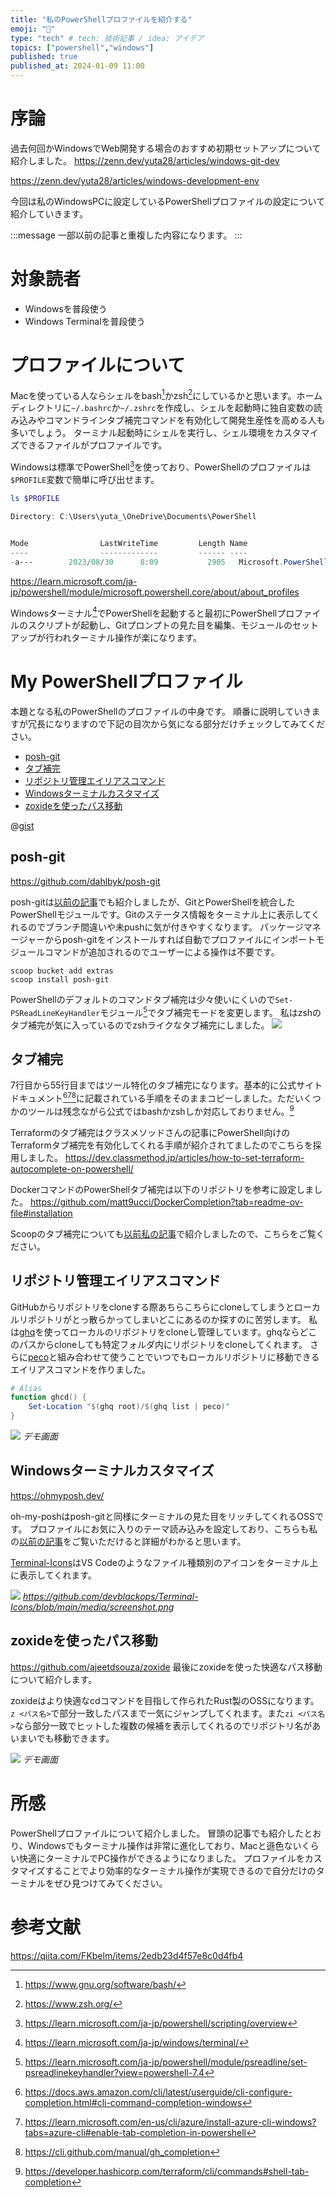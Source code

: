```yaml
---
title: "私のPowerShellプロファイルを紹介する"
emoji: "🐚"
type: "tech" # tech: 技術記事 / idea: アイデア
topics: ["powershell","windows"]
published: true
published_at: 2024-01-09 11:00
---
```


# 序論
過去何回かWindowsでWeb開発する場合のおすすめ初期セットアップについて紹介しました。
https://zenn.dev/yuta28/articles/windows-git-dev

https://zenn.dev/yuta28/articles/windows-development-env

今回は私のWindowsPCに設定しているPowerShellプロファイルの設定について紹介していきます。

:::message
一部以前の記事と重複した内容になります。
:::

# 対象読者
- Windowsを普段使う
- Windows Terminalを普段使う

# プロファイルについて
Macを使っている人ならシェルをbash[^1]かzsh[^2]にしているかと思います。ホームディレクトリに`~/.bashrc`か`~/.zshrc`を作成し、シェルを起動時に独自変数の読み込みやコマンドラインタブ補完コマンドを有効化して開発生産性を高める人も多いでしょう。
ターミナル起動時にシェルを実行し、シェル環境をカスタマイズできるファイルがプロファイルです。

Windowsは標準でPowerShell[^3]を使っており、PowerShellのプロファイルは`$PROFILE`変数で簡単に呼び出せます。

```powershell
ls $PROFILE

Directory: C:\Users\yuta_\OneDrive\Documents\PowerShell


Mode                LastWriteTime         Length Name
----                -------------         ------ ----
-a---        2023/08/30      8:09           2905   Microsoft.PowerShell_profile.ps1
```

https://learn.microsoft.com/ja-jp/powershell/module/microsoft.powershell.core/about/about_profiles

Windowsターミナル[^4]でPowerShellを起動すると最初にPowerShellプロファイルのスクリプトが起動し、Gitプロンプトの見た目を編集、モジュールのセットアップが行われターミナル操作が楽になります。

[^1]: https://www.gnu.org/software/bash/
[^2]: https://www.zsh.org/
[^3]: https://learn.microsoft.com/ja-jp/powershell/scripting/overview
[^4]: https://learn.microsoft.com/ja-jp/windows/terminal/


# My PowerShellプロファイル

本題となる私のPowerShellのプロファイルの中身です。
順番に説明していきますが冗長になりますので下記の目次から気になる部分だけチェックしてみてください。

- [posh-git](#posh-git)
- [タブ補完](#タブ補完)
- [リポジトリ管理エイリアスコマンド](#リポジトリ管理エイリアスコマンド)
- [Windowsターミナルカスタマイズ](#windowsターミナルカスタマイズ)
- [zoxideを使ったパス移動](#zoxideを使ったパス移動)

@[gist](https://gist.github.com/Yuhta28/6b4455937b0098e6b573bcf9a506798c)

## posh-git

https://github.com/dahlbyk/posh-git

posh-gitは[以前の記事](https://zenn.dev/yuta28/articles/windows-git-dev#posh-git)でも紹介しましたが、GitとPowerShellを統合したPowerShellモジュールです。Gitのステータス情報をターミナル上に表示してくれるのでブランチ間違いや未pushに気が付きやすくなります。
パッケージマネージャーからposh-gitをインストールすれば自動でプロファイルにインポートモジュールコマンドが追加されるのでユーザーによる操作は不要です。

```powershell:scoopによるインストール手順
scoop bucket add extras
scoop install posh-git
```

PowerShellのデフォルトのコマンドタブ補完は少々使いにくいので`Set-PSReadLineKeyHandler`モジュール[^5]でタブ補完モードを変更します。
私はzshのタブ補完が気に入っているのでzshライクなタブ補完にしました。
![](/images/powershell-profile/image1.gif)

[^5]: https://learn.microsoft.com/ja-jp/powershell/module/psreadline/set-psreadlinekeyhandler?view=powershell-7.4

## タブ補完

7行目から55行目まではツール特化のタブ補完になります。基本的に公式サイトドキュメント[^6][^7][^8]に記載されている手順をそのままコピーしました。ただいくつかのツールは残念ながら公式ではbashかzshしか対応しておりません。[^9]

Terraformのタブ補完はクラスメソッドさんの記事にPowerShell向けのTerraformタブ補完を有効化してくれる手順が紹介されてましたのでこちらを採用しました。
https://dev.classmethod.jp/articles/how-to-set-terraform-autocomplete-on-powershell/

DockerコマンドのPowerShellタブ補完は以下のリポジトリを参考に設定しました。
https://github.com/matt9ucci/DockerCompletion?tab=readme-ov-file#installation

Scoopのタブ補完についても[以前私の記事](https://zenn.dev/yuta28/articles/windows-git-dev#scoop%E3%81%AE%E3%82%BF%E3%83%96%E8%A3%9C%E5%AE%8C)で紹介しましたので、こちらをご覧ください。

[^6]: https://docs.aws.amazon.com/cli/latest/userguide/cli-configure-completion.html#cli-command-completion-windows
[^7]: https://learn.microsoft.com/en-us/cli/azure/install-azure-cli-windows?tabs=azure-cli#enable-tab-completion-in-powershell
[^8]: https://cli.github.com/manual/gh_completion
[^9]: https://developer.hashicorp.com/terraform/cli/commands#shell-tab-completion

## リポジトリ管理エイリアスコマンド
GitHubからリポジトリをcloneする際あちらこちらにcloneしてしまうとローカルリポジトリがとっ散らかってしまいどこにあるのか探すのに苦労します。
私は[ghq](https://github.com/x-motemen/ghq)を使ってローカルのリポジトリをcloneし管理しています。ghqならどこのパスからcloneしても特定フォルダ内にリポジトリをcloneしてくれます。
さらに[peco](https://github.com/peco/peco)と組み合わせて使うことでいつでもローカルリポジトリに移動できるエイリアスコマンドを作りました。

```powershell
# Alias
function ghcd() {
    Set-Location "$(ghq root)/$(ghq list | peco)"
}
```

![](/images/powershell-profile/image2.gif)
*デモ画面*

## Windowsターミナルカスタマイズ

https://ohmyposh.dev/

oh-my-poshはposh-gitと同様にターミナルの見た目をリッチしてくれるOSSです。
プロファイルにお気に入りのテーマ読み込みを設定しており、こちらも私の[以前の記事](https://zenn.dev/yuta28/articles/windows-git-dev#oh-my-posh)をご覧いただけると詳細がわかると思います。

[Terminal-Icons](https://github.com/devblackops/Terminal-Icons)はVS Codeのようなファイル種類別のアイコンをターミナル上に表示してくれます。

![](/images/powershell-profile/image3.png)
*https://github.com/devblackops/Terminal-Icons/blob/main/media/screenshot.png*

## zoxideを使ったパス移動

https://github.com/ajeetdsouza/zoxide
最後にzoxideを使った快適なパス移動について紹介します。

zoxideはより快適なcdコマンドを目指して作られたRust製のOSSになります。
`z <パス名>`で部分一致したパスまで一気にジャンプしてくれます。また`zi <パス名>`なら部分一致でヒットした複数の候補を表示してくれるのでリポジトリ名があいまいでも移動できます。

![](/images/powershell-profile/image4.gif)
*デモ画面*

# 所感
PowerShellプロファイルについて紹介しました。
冒頭の記事でも紹介したとおり、Windowsでもターミナル操作は非常に進化しており、Macと遜色ないくらい快適にターミナルでPC操作ができるようになりました。
プロファイルをカスタマイズすることでより効率的なターミナル操作が実現できるので自分だけのターミナルをぜひ見つけてみてください。


# 参考文献
https://qiita.com/FKbelm/items/2edb23d4f57e8c0d4fb4
